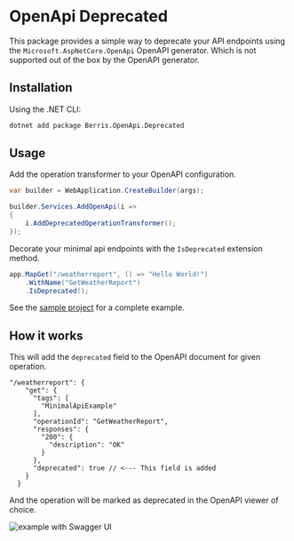 # OpenApi Deprecated

This package provides a simple way to deprecate your API endpoints using the `Microsoft.AspNetCore.OpenApi` OpenAPI generator. Which is not supported out of the box by the OpenAPI generator.

## Installation

Using the .NET CLI:

```bash
dotnet add package Berris.OpenApi.Deprecated
```

## Usage

Add the operation transformer to your OpenAPI configuration.

```csharp
var builder = WebApplication.CreateBuilder(args);

builder.Services.AddOpenApi(i =>
{
    i.AddDeprecatedOperationTransformer();
});
```

Decorate your minimal api endpoints with the `IsDeprecated` extension method.

```csharp
app.MapGet("/weatherreport", () => "Hello World!")
    .WithName("GetWeatherReport")
    .IsDeprecated();
```

See the [sample project](./MinimalApiExample/Program.cs) for a complete example.

## How it works

This will add the `deprecated` field to the OpenAPI document for given operation.

```
"/weatherreport": {
    "get": {
      "tags": [
        "MinimalApiExample"
      ],
      "operationId": "GetWeatherReport",
      "responses": {
        "200": {
          "description": "OK"
        }
      },
      "deprecated": true // <--- This field is added
    }
  }
```

And the operation will be marked as deprecated in the OpenAPI viewer of choice.

![example with Swagger UI](example.png)